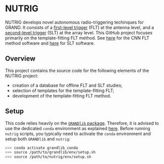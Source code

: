 # NUTRIG

NUTRIG develops novel autonomous radio-triggering techinques for GRAND. It consists of a [first-level trigger](https://pos.sissa.it/470/060/) (FLT) at the antenna level, and a [second-level trigger](https://pos.sissa.it/470/061/) (SLT) at the array level. This GitHub project focuses primarily on the template-fitting FLT method. See [here](https://github.com/grand-mother/NUTRIG1.git) for the CNN FLT method software and [here]() for SLT software.

## Overview

This project contains the source code for the following elements of the NUTRIG project:

- creation of a database for offline FLT and SLT studies;
- selection of templates for the template-fitting FLT;
- development of the template-fitting FLT method.

## Setup

This code relies heavily on the [`GRANDlib` package](https://github.com/grand-mother/grand.git). Therefore, it is advised to use the dedicated `conda` environment as explained [here](https://github.com/grand-mother/grand/blob/master/env/conda/readme.md). Before running `nutrig` scripts, you typically need to activate the `conda` environment and setup both `GRANDlib` and `nutrig`:

```bash
>>> conda activate grandlib_conda
>>> source /path/to/grandlib/env/setup.sh
>>> source /path/to/nutrig/env/setup.sh
```
